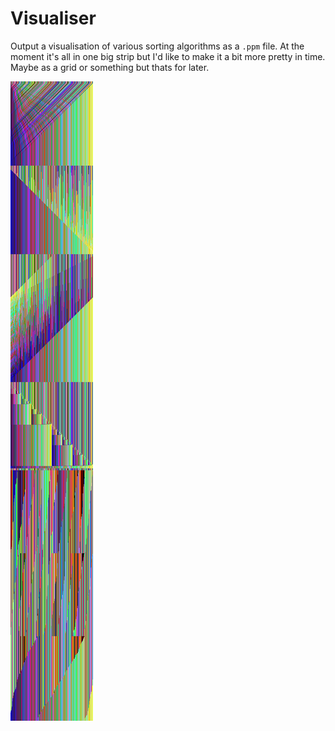# Visualiser

Output a visualisation of various sorting algorithms as a `.ppm` file. At the moment it's all in one big strip but I'd like to make it a bit more pretty in time. Maybe as a grid or something but thats for later.

![radix_inc.jpg](radix_inc.jpg)
